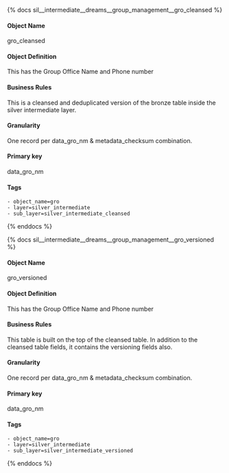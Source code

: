{% docs sil__intermediate__dreams__group_management__gro_cleansed %}

#### Object Name
gro_cleansed

#### Object Definition
This has the Group Office Name and Phone number

#### Business Rules
This is a cleansed and deduplicated version of the bronze table inside the silver intermediate layer.

#### Granularity
One record per data_gro_nm & metadata_checksum combination.

#### Primary key
data_gro_nm

#### Tags
    - object_name=gro
    - layer=silver_intermediate
    - sub_layer=silver_intermediate_cleansed

{% enddocs %}

{% docs sil__intermediate__dreams__group_management__gro_versioned %}

#### Object Name
gro_versioned

#### Object Definition
This has the Group Office Name and Phone number

#### Business Rules
This table is built on the top of the cleansed table. In addition to the cleansed table fields, it contains the versioning fields also.

#### Granularity
One record per data_gro_nm & metadata_checksum combination.

#### Primary key
data_gro_nm

#### Tags
    - object_name=gro
    - layer=silver_intermediate
    - sub_layer=silver_intermediate_versioned

{% enddocs %}